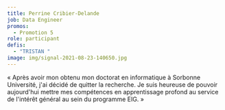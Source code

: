 ```yaml
---
title: Perrine Cribier-Delande
job: Data Engineer
promos:
  - Promotion 5
role: participant
defis:
  - "TRISTAN "
image: img/signal-2021-08-23-140650.jpg
---
```

« Après avoir mon obtenu mon doctorat en informatique à Sorbonne Université, j'ai décidé de quitter la recherche. Je suis heureuse de pouvoir aujourd'hui mettre mes compétences en apprentissage profond au service de l'intérêt général au sein du programme EIG. »
